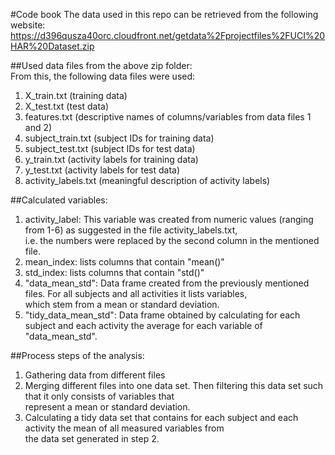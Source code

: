 #Code book
The data used in this repo can be retrieved from the following website:  
https://d396qusza40orc.cloudfront.net/getdata%2Fprojectfiles%2FUCI%20HAR%20Dataset.zip  
  
##Used data files from the above zip folder:  
From this, the following data files were used:  
1) X_train.txt         (training data)  
2) X_test.txt          (test data)  
3) features.txt        (descriptive names of columns/variables from data files 1 and 2)  
4) subject_train.txt   (subject IDs for training data)  
5) subject_test.txt    (subject IDs for test data)  
6) y_train.txt         (activity labels for training data)  
7) y_test.txt          (activity labels for test data)  
8) activity_labels.txt (meaningful description of activity labels)  
  
##Calculated variables:  
1) activity_label: This variable was created from numeric values (ranging from 1-6) as suggested in the file activity_labels.txt,   
i.e. the numbers were replaced by the second column in the mentioned file.  
2) mean_index: lists columns that contain "mean()"  
3) std_index:  lists columns that contain "std()"  
4) "data_mean_std": Data frame created from the previously mentioned files. For all subjects and all activities it lists variables,  
which stem from a mean or standard deviation.  
3) "tidy_data_mean_std": Data frame obtained by calculating for each subject and each activity the average for each variable of   "data_mean_std".  
  
##Process steps of the analysis:  
1) Gathering data from different files  
2) Merging different files into one data set. Then filtering this data set such that it only consists of variables that   
represent a mean or standard deviation.   
3) Calculating a tidy data set that contains for each subject and each activity the mean of all measured variables from   
the data set generated in step 2.  
